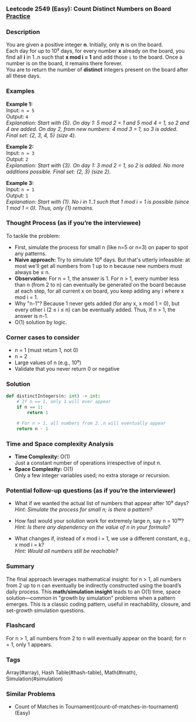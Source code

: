### Leetcode 2549 (Easy): Count Distinct Numbers on Board [Practice](https://leetcode.com/problems/count-distinct-numbers-on-board)

### Description  
You are given a positive integer **n**. Initially, only **n** is on the board.  
Each day for up to 10⁹ days, for every number **x** already on the board, you find all **i** in 1..n such that **x mod i = 1** and add those `i` to the board. Once a number is on the board, it remains there forever.  
You are to return the number of **distinct** integers present on the board after all these days.

### Examples  

**Example 1:**  
Input: `n = 5`  
Output: `4`  
*Explanation: Start with {5}. On day 1: 5 mod 2 = 1 and 5 mod 4 = 1, so 2 and 4 are added. On day 2, from new numbers: 4 mod 3 = 1, so 3 is added. Final set: {2, 3, 4, 5} (size 4).*

**Example 2:**  
Input: `n = 3`  
Output: `2`  
*Explanation: Start with {3}. On day 1: 3 mod 2 = 1, so 2 is added. No more additions possible. Final set: {2, 3} (size 2).*

**Example 3:**  
Input: `n = 1`  
Output: `1`  
*Explanation: Start with {1}. No i in 1..1 such that 1 mod i = 1 is possible (since 1 mod 1 = 0). Thus, only {1} remains.*

### Thought Process (as if you’re the interviewee)  
To tackle the problem:
- First, simulate the process for small n (like n=5 or n=3) on paper to spot any patterns.
- **Naive approach:** Try to simulate 10⁹ days. But that's utterly infeasible: at most we'll get all numbers from 1 up to n because new numbers must always be ≤ n.
- **Observation:** For n = 1, the answer is 1. For n > 1, every number less than n (from 2 to n) can eventually be generated on the board because at each step, for all current x on board, you keep adding any i where x mod i = 1.
- Why "n-1"? Because 1 never gets added (for any x, x mod 1 = 0), but every other i (2 ≤ i ≤ n) can be eventually added. Thus, if n > 1, the answer is n-1.
- O(1) solution by logic.

### Corner cases to consider  
- n = 1 (must return 1, not 0)
- n = 2
- Large values of n (e.g., 10⁹)
- Validate that you never return 0 or negative

### Solution

```python
def distinctIntegers(n: int) -> int:
    # If n == 1, only 1 will ever appear
    if n == 1:
        return 1

    # For n > 1, all numbers from 2..n will eventually appear
    return n - 1
```

### Time and Space complexity Analysis  

- **Time Complexity:** O(1)  
  Just a constant number of operations irrespective of input n.
- **Space Complexity:** O(1)  
  Only a few integer variables used; no extra storage or recursion.

### Potential follow-up questions (as if you’re the interviewer)  

- What if we wanted the actual list of numbers that appear after 10⁹ days?
  *Hint: Simulate the process for small n; is there a pattern?*

- How fast would your solution work for extremely large n, say n = 10¹⁸?  
  *Hint: Is there any dependency on the value of n in your formula?*

- What changes if, instead of x mod i = 1, we use a different constant, e.g., x mod i = k?  
  *Hint: Would all numbers still be reachable?*

### Summary
The final approach leverages mathematical insight: for n > 1, all numbers from 2 up to n can eventually be indirectly constructed using the board’s daily process. This **math/simulation insight** leads to an O(1) time, space solution—common in "growth by simulation" problems when a pattern emerges. This is a classic coding pattern, useful in reachability, closure, and set-growth simulation questions.


### Flashcard
For n > 1, all numbers from 2 to n will eventually appear on the board; for n = 1, only 1 appears.

### Tags
Array(#array), Hash Table(#hash-table), Math(#math), Simulation(#simulation)

### Similar Problems
- Count of Matches in Tournament(count-of-matches-in-tournament) (Easy)